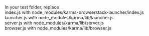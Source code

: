 In your test folder, replace <br />
index.js with node_modules/karma-browserstack-launcher/index.js <br />
launcher.js with node_modules/karma/lib/launcher.js <br />
server.js with node_modules/karma/lib/server.js <br />
browser.js with node_modules/karma/lib/browser.js <br />

